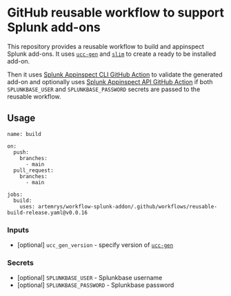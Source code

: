 # GitHub reusable workflow to support Splunk add-ons

This repository provides a reusable workflow to build and appinspect Splunk add-ons. It uses [`ucc-gen`](https://github.com/splunk/addonfactory-ucc-generator) and [`slim`](https://pypi.org/project/splunk-packaging-toolkit/) to create a ready to be installed add-on.

Then it uses [Splunk Appinspect CLI GitHub Action](https://github.com/splunk/appinspect-cli-action) to validate the generated add-on and optionally uses [Splunk Appinspect API GitHub Action](https://github.com/splunk/appinspect-api-action) if both `SPLUNKBASE_USER` and `SPLUNKBASE_PASSWORD` secrets are passed to the reusable workflow.

## Usage

```
name: build

on:
  push:
    branches:
      - main
  pull_request:
    branches:
      - main

jobs:
  build:
    uses: artemrys/workflow-splunk-addon/.github/workflows/reusable-build-release.yaml@v0.0.16
```

### Inputs

* [optional] `ucc_gen_version` - specify version of [`ucc-gen`](https://github.com/splunk/addonfactory-ucc-generator)

### Secrets

* [optional] `SPLUNKBASE_USER` - Splunkbase username
* [optional] `SPLUNKBASE_PASSWORD` - Splunkbase password

